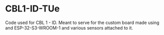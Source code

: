 # CBL1-ID-TUe
Code used for CBL 1 - ID. Meant to serve for the custom board made using and ESP-32-S3-WROOM-1 and various sensors attached to it.
